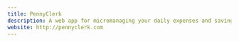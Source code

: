 ```yaml
---
title: PennyClerk
description: A web app for micromanaging your daily expenses and savings. Sign up for free.
website: http://pennyclerk.com
---
```

